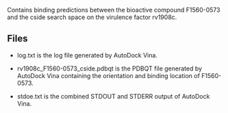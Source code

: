 Contains binding predictions between the bioactive compound F1560-0573 and the cside search space on the virulence factor rv1908c.

## Files

- log.txt is the log file generated by AutoDock Vina.

- rv1908c_F1560-0573_cside.pdbqt is the PDBQT file generated by AutoDock Vina containing the orientation and binding location of F1560-0573.

- stdoe.txt is the combined STDOUT and STDERR output of AutoDock Vina.

